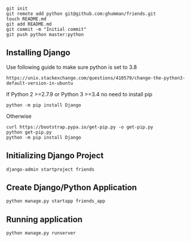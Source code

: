 ```
git init
git remote add python git@github.com:ghumman/friends.git
touch README.md
git add README.md
git commit -m "Initial commit"
git push python master:python
```

## Installing Django
Use following guide to make sure python is set to 3.8
```
https://unix.stackexchange.com/questions/410579/change-the-python3-default-version-in-ubuntu
```
If Python 2 >=2.7.9 or Python 3 >=3.4 no need to install pip
```
python -m pip install Django
```
Otherwise
```
curl https://bootstrap.pypa.io/get-pip.py -o get-pip.py
python get-pip.py
python -m pip install Django

```

## Initializing Django Project
```
django-admin startproject friends
```

## Create Django/Python Application
```
python manage.py startapp friends_app
```

## Running application
```
python manage.py runserver
```
